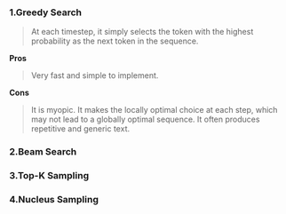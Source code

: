 ### 1.Greedy Search

>At each timestep, it simply selects the token with the highest probability as the next token in the sequence.

**Pros**

>Very fast and simple to implement.

**Cons**

>It is myopic. It makes the locally optimal choice at each step, which may not lead to a globally optimal sequence. It often produces repetitive and generic text.

### 2.Beam Search

### 3.Top-K Sampling

### 4.Nucleus Sampling
